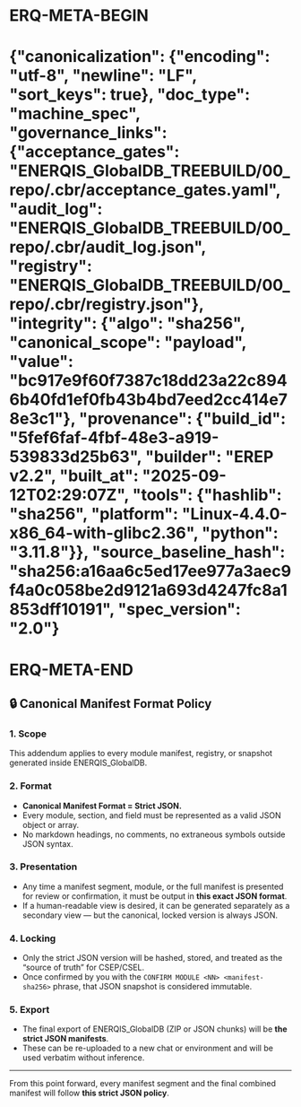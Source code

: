 # ERQ-META-BEGIN
# {"canonicalization": {"encoding": "utf-8", "newline": "LF", "sort_keys": true}, "doc_type": "machine_spec", "governance_links": {"acceptance_gates": "ENERQIS_GlobalDB_TREEBUILD/00_repo/.cbr/acceptance_gates.yaml", "audit_log": "ENERQIS_GlobalDB_TREEBUILD/00_repo/.cbr/audit_log.json", "registry": "ENERQIS_GlobalDB_TREEBUILD/00_repo/.cbr/registry.json"}, "integrity": {"algo": "sha256", "canonical_scope": "payload", "value": "bc917e9f60f7387c18dd23a22c8946b40fd1ef0fb43b4bd7eed2cc414e78e3c1"}, "provenance": {"build_id": "5fef6faf-4fbf-48e3-a919-539833d25b63", "builder": "EREP v2.2", "built_at": "2025-09-12T02:29:07Z", "tools": {"hashlib": "sha256", "platform": "Linux-4.4.0-x86_64-with-glibc2.36", "python": "3.11.8"}}, "source_baseline_hash": "sha256:a16aa6c5ed17ee977a3aec9f4a0c058be2d9121a693d4247fc8a1853dff10191", "spec_version": "2.0"}
# ERQ-META-END
## 🔒 **Canonical Manifest Format Policy**

### 1. Scope

This addendum applies to every module manifest, registry, or snapshot generated inside ENERQIS\_GlobalDB.

### 2. Format

* **Canonical Manifest Format = Strict JSON.**
* Every module, section, and field must be represented as a valid JSON object or array.
* No markdown headings, no comments, no extraneous symbols outside JSON syntax.

### 3. Presentation

* Any time a manifest segment, module, or the full manifest is presented for review or confirmation, it must be output in **this exact JSON format**.
* If a human-readable view is desired, it can be generated separately as a secondary view — but the canonical, locked version is always JSON.

### 4. Locking

* Only the strict JSON version will be hashed, stored, and treated as the “source of truth” for CSEP/CSEL.
* Once confirmed by you with the `CONFIRM MODULE <NN> <manifest-sha256>` phrase, that JSON snapshot is considered immutable.

### 5. Export

* The final export of ENERQIS\_GlobalDB (ZIP or JSON chunks) will be **the strict JSON manifests**.
* These can be re-uploaded to a new chat or environment and will be used verbatim without inference.

---

From this point forward, every manifest segment and the final combined manifest will follow **this strict JSON policy**.
